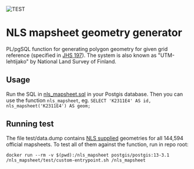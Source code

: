 ![TEST](https://github.com/data-ux/nls-mapsheet/actions/workflows/test.yml/badge.svg)

# NLS mapsheet geometry generator

PL/pgSQL function for generating polygon geometry for given grid reference (specified in [JHS 197](https://www.suomidigi.fi/ohjeet-ja-tuki/jhs-suositukset/jhs-197-euref-fin-koordinaattijarjestelmat-niihin-liittyvat-muunnokset-ja-karttalehtijako)). The system is also known as "UTM-lehtijako" by National Land Survey of Finland.

## Usage

Run the SQL in [nls_mapsheet.sql](nls_mapsheet.sql) in your Postgis database. Then you can use the function `nls_mapsheet`, eg. `SELECT 'K2311E4' AS id, nls_mapsheet('K2311E4') AS geom;`

## Running test

The file test/data.dump contains [NLS supplied](https://www.maanmittauslaitos.fi/en/e-services/open-data-file-download-service) geometries for all 144,594 official mapsheets. To test all of them against the function, run in repo root:

`docker run --rm -v $(pwd):/nls_mapsheet postgis/postgis:13-3.1 /nls_mapsheet/test/custom-entrypoint.sh /nls_mapsheet`


